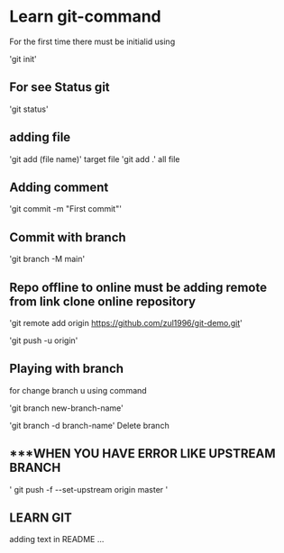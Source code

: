 # Learn git-command

For the first time there must be initialid using

'git init'

##  For see Status git

'git status'

## adding file 

'git add (file name)' target file
'git add .' all file

## Adding comment

'git commit -m "First commit"'

## Commit with branch

'git branch -M main'

## Repo offline to online must be adding remote from link clone online repository

'git remote add origin https://github.com/zul1996/git-demo.git'

'git push -u origin'

## Playing with branch

for change branch u using command

'git branch new-branch-name'

'git branch -d branch-name' Delete branch

## ***WHEN YOU HAVE ERROR LIKE UPSTREAM BRANCH

' git push -f --set-upstream origin master '

## LEARN GIT

adding text in README ...
